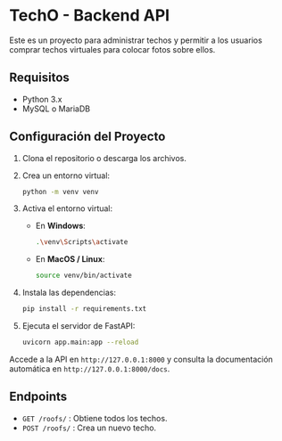 # TechO - Backend API

Este es un proyecto para administrar techos y permitir a los usuarios comprar techos virtuales para colocar fotos sobre ellos.

## Requisitos

- Python 3.x
- MySQL o MariaDB

## Configuración del Proyecto

1. Clona el repositorio o descarga los archivos.
2. Crea un entorno virtual:
    ```bash
    python -m venv venv
    ```
3. Activa el entorno virtual:
    - En **Windows**:
      ```bash
      .\venv\Scripts\activate
      ```
    - En **MacOS / Linux**:
      ```bash
      source venv/bin/activate
      ```
4. Instala las dependencias:
    ```bash
    pip install -r requirements.txt
    ```

5. Ejecuta el servidor de FastAPI:
    ```bash
    uvicorn app.main:app --reload
    ```

Accede a la API en `http://127.0.0.1:8000` y consulta la documentación automática en `http://127.0.0.1:8000/docs`.

## Endpoints

- `GET /roofs/` : Obtiene todos los techos.
- `POST /roofs/` : Crea un nuevo techo.
